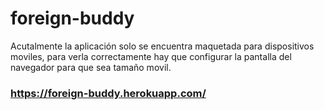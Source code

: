 # foreign-buddy
Acutalmente la aplicación solo se encuentra maquetada para dispositivos moviles, para verla correctamente hay que configurar la pantalla del navegador para que sea tamaño movil.

### https://foreign-buddy.herokuapp.com/
